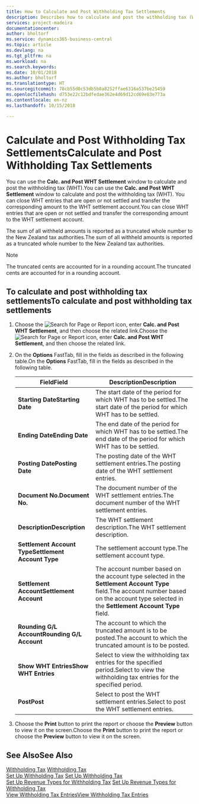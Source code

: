 ```yaml
---
title: How to Calculate and Post Withholding Tax Settlements
description: Describes how to calculate and post the withholding tax (WHT).
services: project-madeira
documentationcenter: 
author: bholtorf
ms.service: dynamics365-business-central
ms.topic: article
ms.devlang: na
ms.tgt_pltfrm: na
ms.workload: na
ms.search.keywords: 
ms.date: 10/01/2018
ms.author: bholtorf
ms.translationtype: HT
ms.sourcegitcommit: 78cb55d0c53db5b0a8252ffae6316a537be25459
ms.openlocfilehash: d753e22c12bdfedae362e4d69d12cd69e83e773a
ms.contentlocale: en-nz
ms.lasthandoff: 10/15/2018

---
```

# <a name="calculate-and-post-withholding-tax-settlements"></a><span data-ttu-id="f4d59-103">Calculate and Post Withholding Tax Settlements</span><span class="sxs-lookup"><span data-stu-id="f4d59-103">Calculate and Post Withholding Tax Settlements</span></span>
<span data-ttu-id="f4d59-104">You can use the **Calc. and Post WHT Settlement** window to calculate and post the withholding tax (WHT).</span><span class="sxs-lookup"><span data-stu-id="f4d59-104">You can use the **Calc. and Post WHT Settlement** window to calculate and post the withholding tax (WHT).</span></span> <span data-ttu-id="f4d59-105">You can close WHT entries that are open or not settled and transfer the corresponding amount to the WHT settlement account.</span><span class="sxs-lookup"><span data-stu-id="f4d59-105">You can close WHT entries that are open or not settled and transfer the corresponding amount to the WHT settlement account.</span></span>  

<span data-ttu-id="f4d59-106">The sum of all withheld amounts is reported as a truncated whole number to the New Zealand tax authorities.</span><span class="sxs-lookup"><span data-stu-id="f4d59-106">The sum of all withheld amounts is reported as a truncated whole number to the New Zealand tax authorities.</span></span>  

> [!NOTE]  
>  <span data-ttu-id="f4d59-107">The truncated cents are accounted for in a rounding account.</span><span class="sxs-lookup"><span data-stu-id="f4d59-107">The truncated cents are accounted for in a rounding account.</span></span>  

## <a name="to-calculate-and-post-withholding-tax-settlements"></a><span data-ttu-id="f4d59-108">To calculate and post withholding tax settlements</span><span class="sxs-lookup"><span data-stu-id="f4d59-108">To calculate and post withholding tax settlements</span></span>  

1.  <span data-ttu-id="f4d59-109">Choose the ![Search for Page or Report](../../media/ui-search/search_small.png "Search for Page or Report icon") icon, enter **Calc. and Post WHT Settlement**, and then choose the related link.</span><span class="sxs-lookup"><span data-stu-id="f4d59-109">Choose the ![Search for Page or Report](../../media/ui-search/search_small.png "Search for Page or Report icon") icon, enter **Calc. and Post WHT Settlement**, and then choose the related link.</span></span>  
2.  <span data-ttu-id="f4d59-110">On the **Options** FastTab, fill in the fields as described in the following table.</span><span class="sxs-lookup"><span data-stu-id="f4d59-110">On the **Options** FastTab, fill in the fields as described in the following table.</span></span>  

    |<span data-ttu-id="f4d59-111">Field</span><span class="sxs-lookup"><span data-stu-id="f4d59-111">Field</span></span>|<span data-ttu-id="f4d59-112">Description</span><span class="sxs-lookup"><span data-stu-id="f4d59-112">Description</span></span>|  
    |---------------------------------|---------------------------------------|  
    |<span data-ttu-id="f4d59-113">**Starting Date**</span><span class="sxs-lookup"><span data-stu-id="f4d59-113">**Starting Date**</span></span>|<span data-ttu-id="f4d59-114">The start date of the period for which WHT has to be settled.</span><span class="sxs-lookup"><span data-stu-id="f4d59-114">The start date of the period for which WHT has to be settled.</span></span>|  
    |<span data-ttu-id="f4d59-115">**Ending Date**</span><span class="sxs-lookup"><span data-stu-id="f4d59-115">**Ending Date**</span></span>|<span data-ttu-id="f4d59-116">The end date of the period for which WHT has to be settled.</span><span class="sxs-lookup"><span data-stu-id="f4d59-116">The end date of the period for which WHT has to be settled.</span></span>|  
    |<span data-ttu-id="f4d59-117">**Posting Date**</span><span class="sxs-lookup"><span data-stu-id="f4d59-117">**Posting Date**</span></span>|<span data-ttu-id="f4d59-118">The posting date of the WHT settlement entries.</span><span class="sxs-lookup"><span data-stu-id="f4d59-118">The posting date of the WHT settlement entries.</span></span>|  
    |<span data-ttu-id="f4d59-119">**Document No.**</span><span class="sxs-lookup"><span data-stu-id="f4d59-119">**Document No.**</span></span>|<span data-ttu-id="f4d59-120">The document number of the WHT settlement entries.</span><span class="sxs-lookup"><span data-stu-id="f4d59-120">The document number of the WHT settlement entries.</span></span>|  
    |<span data-ttu-id="f4d59-121">**Description**</span><span class="sxs-lookup"><span data-stu-id="f4d59-121">**Description**</span></span>|<span data-ttu-id="f4d59-122">The WHT settlement description.</span><span class="sxs-lookup"><span data-stu-id="f4d59-122">The WHT settlement description.</span></span>|  
    |<span data-ttu-id="f4d59-123">**Settlement Account Type**</span><span class="sxs-lookup"><span data-stu-id="f4d59-123">**Settlement Account Type**</span></span>|<span data-ttu-id="f4d59-124">The settlement account type.</span><span class="sxs-lookup"><span data-stu-id="f4d59-124">The settlement account type.</span></span>|  
    |<span data-ttu-id="f4d59-125">**Settlement Account**</span><span class="sxs-lookup"><span data-stu-id="f4d59-125">**Settlement Account**</span></span>|<span data-ttu-id="f4d59-126">The account number based on the account type selected in the **Settlement Account Type** field.</span><span class="sxs-lookup"><span data-stu-id="f4d59-126">The account number based on the account type selected in the **Settlement Account Type** field.</span></span>|  
    |<span data-ttu-id="f4d59-127">**Rounding G/L Account**</span><span class="sxs-lookup"><span data-stu-id="f4d59-127">**Rounding G/L Account**</span></span>|<span data-ttu-id="f4d59-128">The account to which the truncated amount is to be posted.</span><span class="sxs-lookup"><span data-stu-id="f4d59-128">The account to which the truncated amount is to be posted.</span></span>|  
    |<span data-ttu-id="f4d59-129">**Show WHT Entries**</span><span class="sxs-lookup"><span data-stu-id="f4d59-129">**Show WHT Entries**</span></span>|<span data-ttu-id="f4d59-130">Select to view the withholding tax entries for the specified period.</span><span class="sxs-lookup"><span data-stu-id="f4d59-130">Select to view the withholding tax entries for the specified period.</span></span>|  
    |<span data-ttu-id="f4d59-131">**Post**</span><span class="sxs-lookup"><span data-stu-id="f4d59-131">**Post**</span></span>|<span data-ttu-id="f4d59-132">Select to post the WHT settlement entries.</span><span class="sxs-lookup"><span data-stu-id="f4d59-132">Select to post the WHT settlement entries.</span></span>|  

3.  <span data-ttu-id="f4d59-133">Choose the **Print** button to print the report or choose the **Preview** button to view it on the screen.</span><span class="sxs-lookup"><span data-stu-id="f4d59-133">Choose the **Print** button to print the report or choose the **Preview** button to view it on the screen.</span></span>  

## <a name="see-also"></a><span data-ttu-id="f4d59-134">See Also</span><span class="sxs-lookup"><span data-stu-id="f4d59-134">See Also</span></span>  
 <span data-ttu-id="f4d59-135">[Withholding Tax](withholding-tax.md) </span><span class="sxs-lookup"><span data-stu-id="f4d59-135">[Withholding Tax](withholding-tax.md) </span></span>  
 <span data-ttu-id="f4d59-136">[Set Up Withholding Tax](how-to-set-up-withholding-tax.md) </span><span class="sxs-lookup"><span data-stu-id="f4d59-136">[Set Up Withholding Tax](how-to-set-up-withholding-tax.md) </span></span>  
 <span data-ttu-id="f4d59-137">[Set Up Revenue Types for Withholding Tax](how-to-set-up-revenue-types-for-withholding-tax.md) </span><span class="sxs-lookup"><span data-stu-id="f4d59-137">[Set Up Revenue Types for Withholding Tax](how-to-set-up-revenue-types-for-withholding-tax.md) </span></span>  
 [<span data-ttu-id="f4d59-138">View Withholding Tax Entries</span><span class="sxs-lookup"><span data-stu-id="f4d59-138">View Withholding Tax Entries</span></span>](how-to-view-withholding-tax-entries.md)

